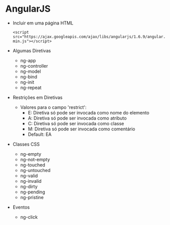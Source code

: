 # AngularJS

- Incluir em uma página HTML

    ``` <script src="https://ajax.googleapis.com/ajax/libs/angularjs/1.6.9/angular.min.js"></script> ```

- Algumas Diretivas
    - ng-app
    - ng-controller
    - ng-model
    - ng-bind
    - ng-init
    - ng-repeat

- Restrições em Diretivas
    - Valores para o campo 'restrict':
        - E: Diretiva só pode ser invocada como nome do elemento 
        - A: Diretiva só pode ser invocada como atributo
        - C: Diretiva só pode ser invocada como classe
        - M: Diretiva só pode ser invocada como comentário
        - Default: EA

- Classes CSS
    - ng-empty
    - ng-not-empty
    - ng-touched
    - ng-untouched
    - ng-valid
    - ng-invalid
    - ng-dirty
    - ng-pending
    - ng-pristine

- Eventos
    - ng-click

